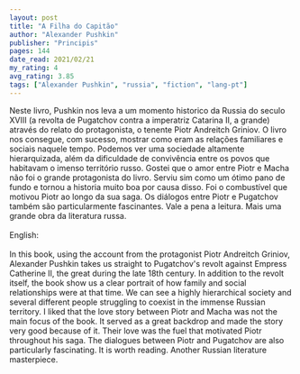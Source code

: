```yaml
---
layout: post
title: "A Filha do Capitão"
author: "Alexander Pushkin"
publisher: "Principis"
pages: 144
date_read: 2021/02/21
my_rating: 4
avg_rating: 3.85
tags: ["Alexander Pushkin", "russia", "fiction", "lang-pt"]
---
```


Neste livro, Pushkin nos leva a um momento historico da Russia do seculo XVIII (a revolta de Pugatchov contra a imperatriz Catarina II, a grande) através do relato do protagonista, o tenente Piotr Andreitch Griniov. O livro nos consegue, com sucesso, mostrar como eram as relações familiares e sociais naquele tempo. Podemos ver uma sociedade altamente hierarquizada, além da dificuldade de convivência entre os povos que habitavam o imenso território russo. Gostei que o amor entre Piotr e Macha não foi o grande protagonista do livro. Serviu sim como um ótimo pano de fundo e tornou a historia muito boa por causa disso.  Foi o combustível que motivou Piotr ao longo da sua saga. Os diálogos entre Piotr e Pugatchov também são particularmente fascinantes. Vale a pena a leitura. Mais uma grande obra da literatura russa.<br/><br/>English:<br/><br/>In this book, using the account from the protagonist Piotr Andreitch Griniov, Alexander Pushkin takes us straight to Pugatchov's revolt against Empress Catherine II, the great during the late 18th century. In addition to the revolt itself, the book show us a clear portrait of how family and social relationships were at that time. We can see a highly hierarchical society and several different people struggling to coexist in the immense Russian territory. I liked that the love story between Piotr and Macha was not the main focus of the book. It served as a great backdrop and made the story very good because of it. Their love was the fuel that motivated Piotr throughout his saga. The dialogues between Piotr and Pugatchov are also particularly fascinating. It is worth reading. Another Russian literature masterpiece.

